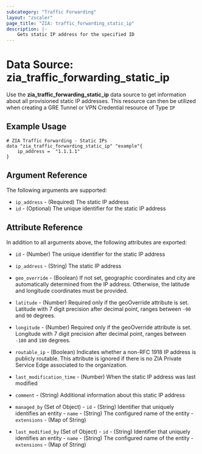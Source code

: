 ```yaml
---
subcategory: "Traffic Forwarding"
layout: "zscaler"
page_title: "ZIA: traffic_forwarding_static_ip"
description: |-
    Gets static IP address for the specified ID
---
```


# Data Source: zia_traffic_forwarding_static_ip

Use the **zia_traffic_forwarding_static_ip** data source to get information about all provisioned static IP addresses. This resource can then be utilized when creating a GRE Tunnel or VPN Credential resource of Type `IP`

## Example Usage

```hcl
# ZIA Traffic Forwarding - Static IPs
data "zia_traffic_forwarding_static_ip" "example"{
    ip_address =  "1.1.1.1"
}
```

## Argument Reference

The following arguments are supported:

* `ip_address` - (Required) The static IP address
* `id` - (Optional) The unique identifier for the static IP address

## Attribute Reference

In addition to all arguments above, the following attributes are exported:

* `id` - (Number) The unique identifier for the static IP address
* `ip_address` - (String) The static IP address
* `geo_override` - (Boolean) If not set, geographic coordinates and city are automatically determined from the IP address. Otherwise, the latitude and longitude coordinates must be provided.
* `latitude` - (Number) Required only if the geoOverride attribute is set. Latitude with 7 digit precision after decimal point, ranges between `-90` and `90` degrees.
* `longitude` - (Number) Required only if the geoOverride attribute is set. Longitude with 7 digit precision after decimal point, ranges between `-180` and `180` degrees.
* `routable_ip` - (Boolean) Indicates whether a non-RFC 1918 IP address is publicly routable. This attribute is ignored if there is no ZIA Private Service Edge associated to the organization.
* `last_modification_time` - (Number) When the static IP address was last modified
* `comment` - (String) Additional information about this static IP address

* `managed_by` (Set of Object)
      - `id` - (String) Identifier that uniquely identifies an entity
      - `name` - (String) The configured name of the entity
      - `extensions` - (Map of String)

* `last_modified_by` (Set of Object)
      - `id` - (String) Identifier that uniquely identifies an entity
      - `name` - (String) The configured name of the entity
      - `extensions` - (Map of String)
